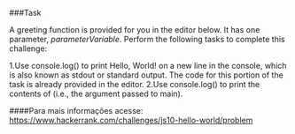 ###Task

A greeting function is provided for you in the editor below. It has one parameter, *parameterVariable*. Perform the following tasks to complete this challenge:

1.Use console.log() to print Hello, World! on a new line in the console, which is also known as stdout or standard output. The code for this portion of the task is already provided in the editor.
2.Use console.log() to print the contents of  (i.e., the argument passed to main).


####Para mais informações acesse: https://www.hackerrank.com/challenges/js10-hello-world/problem